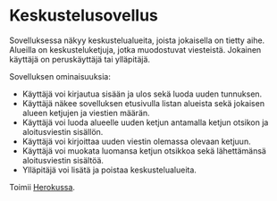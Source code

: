 # Keskustelusovellus
Sovelluksessa näkyy keskustelualueita, joista jokaisella on tietty aihe. Alueilla on keskusteluketjuja, jotka muodostuvat viesteistä. Jokainen käyttäjä on peruskäyttäjä tai ylläpitäjä.

Sovelluksen ominaisuuksia:

-  Käyttäjä voi kirjautua sisään ja ulos sekä luoda uuden tunnuksen.
-  Käyttäjä näkee sovelluksen etusivulla listan alueista sekä jokaisen alueen ketjujen ja viestien määrän.
-  Käyttäjä voi luoda alueelle uuden ketjun antamalla ketjun otsikon ja aloitusviestin sisällön.
-  Käyttäjä voi kirjoittaa uuden viestin olemassa olevaan ketjuun.
-  Käyttäjä voi muokata luomansa ketjun otsikkoa sekä lähettämänsä aloitusviestin sisältöä.
-  Ylläpitäjä voi lisätä ja poistaa keskustelualueita.

Toimii [Herokussa](https://pacific-retreat-24717.herokuapp.com/).
